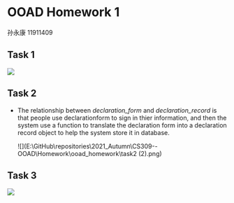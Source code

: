 # OOAD Homework 1

孙永康	11911409

## Task 1

![](E:\GitHub\repositories\2021_Autumn\CS309--OOAD\Homework\ooad_homework\task1.png)



## Task 2

- The relationship between  *declaration_form*  and  *declaration_record*  is that people use declarationform to sign in thier information, and then the system use a function to translate the declaration form into a declaration record object to help the system store it in database.

  ![](E:\GitHub\repositories\2021_Autumn\CS309--OOAD\Homework\ooad_homework\task2 (2).png)



## Task 3

![](E:\GitHub\repositories\2021_Autumn\CS309--OOAD\Homework\ooad_homework\task3.png)